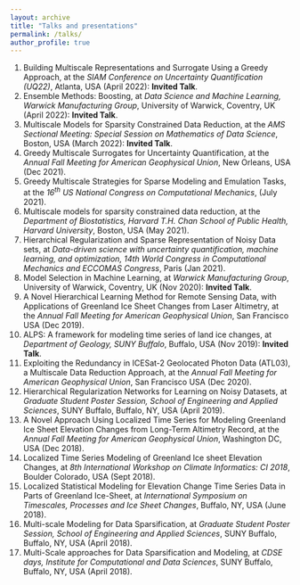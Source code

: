 ```yaml
---
layout: archive
title: "Talks and presentations"
permalink: /talks/
author_profile: true
---
```


<!-- {% if site.talkmap_link == true %}

<p style="text-decoration:underline;"><a href="/talkmap.html">See a map of all the places I've given a talk!</a></p>

{% endif %}

{% for post in site.talks reversed %}
  {% include archive-single-talk.html %}
{% endfor %} -->

1. Building Multiscale Representations and Surrogate Using a Greedy Approach, at the *SIAM Conference on Uncertainty Quantification (UQ22)*, Atlanta, USA (April 2022): **Invited Talk**.
2. Ensemble Methods: Boosting, at *Data Science and Machine Learning, Warwick Manufacturing Group*, University of Warwick, Coventry, UK (April 2022): **Invited Talk**.
3. Multiscale Models for Sparsity Constrained Data Reduction, at the *AMS Sectional Meeting: Special Session on Mathematics of Data Science*, Boston, USA (March 2022): **Invited Talk**.
4. Greedy Multiscale Surrogates for Uncertainty Quantification, at the *Annual Fall Meeting for American Geophysical Union*, New Orleans, USA (Dec 2021).
5. Greedy Multiscale Strategies for Sparse Modeling and Emulation Tasks, at the *$16^{th}$ US National Congress on Computational Mechanics*, (July 2021).
6. Multiscale models for sparsity constrained data reduction, at the *Department of Biostatistics, Harvard T.H. Chan School of Public Health, Harvard University*, Boston, USA (May 2021).
7. Hierarchical Regularization and Sparse Representation of Noisy Data sets, at *Data-driven science with uncertainty quantification, machine learning, and optimization, 14th World Congress in Computational Mechanics and ECCOMAS Congress*, Paris (Jan 2021).
8. Model Selection in Machine Learning, at *Warwick Manufacturing Group*, University of Warwick, Coventry, UK (Nov 2020): **Invited Talk**.
9. A Novel Hierarchical Learning Method for Remote Sensing Data, with Applications of Greenland Ice Sheet Changes from Laser Altimetry, at the *Annual Fall Meeting for American Geophysical Union*, San Francisco USA (Dec 2019).
10. ALPS: A framework for modeling time series of land ice changes, at *Department of Geology, SUNY Buffalo*, Buffalo, USA (Nov 2019): **Invited Talk**.
11. Exploiting the Redundancy in ICESat-2 Geolocated Photon Data (ATL03), a Multiscale Data Reduction Approach, at the *Annual Fall Meeting for American Geophysical Union*, San Francisco USA (Dec 2020).
12. Hierarchical Regularization Networks for Learning on Noisy Datasets, at *Graduate Student Poster Session, School of Engineering and Applied Sciences*, SUNY Buffalo, Buffalo, NY, USA (April 2019).
13. A Novel Approach Using Localized Time Series for Modeling Greenland Ice Sheet Elevation Changes from Long-Term Altimetry Record, at the *Annual Fall Meeting for American Geophysical Union*, Washington DC, USA (Dec 2018).
14. Localized Time Series Modeling of Greenland Ice sheet Elevation Changes, at *8th International Workshop on Climate Informatics: CI 2018*, Boulder Colorado, USA (Sept 2018).
15. Localized Statistical Modeling for Elevation Change Time Series Data in Parts of Greenland Ice-Sheet, at *International Symposium on Timescales, Processes and Ice Sheet Changes*, Buffalo, NY, USA (June 2018).
16. Multi-scale Modeling for Data Sparsification, at *Graduate Student Poster Session, School of Engineering and Applied Sciences*, SUNY Buffalo, Buffalo, NY, USA (April 2018).
17. Multi-Scale approaches for Data Sparsification and Modeling, at *CDSE days, Institute for Computational and Data Sciences*, SUNY Buffalo, Buffalo, NY, USA (April 2018).

